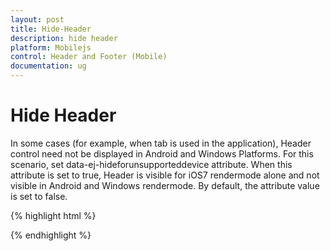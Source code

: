 ```yaml
---
layout: post
title: Hide-Header
description: hide header
platform: Mobilejs
control: Header and Footer (Mobile)
documentation: ug
---
```


# Hide Header

In some cases (for example, when tab is used in the application), Header control need not be displayed in Android and Windows Platforms. For this scenario, set data-ej-hideforunsupporteddevice attribute. When this attribute is set to true, Header is visible for iOS7 rendermode alone and not visible in Android and Windows rendermode. By default, the attribute value is set to false.

{% highlight html %}



<div id="header_sample" data-role="ejmheader" data-ej-hideforunsupporteddevice=true ></div>



{% endhighlight %}



